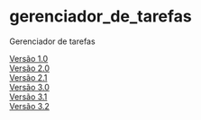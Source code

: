 # gerenciador_de_tarefas
 Gerenciador de tarefas

<a href="https://github.com/kauecavalcante/gerenciador_de_tarefas/commit/57912fc077b0ba8ac21835d832f73ca71b732efc" >Versão 1.0</a>
<br>
<a href="https://github.com/kauecavalcante/gerenciador_de_tarefas/commit/76d2f3992764c02d3ce681e2f43db59d8f16f74b" >Versão 2.0</a>
<br>
<a href="https://github.com/kauecavalcante/gerenciador_de_tarefas/commit/3366667f588de15a2acafa48dd396ff71d4b84f5" >Versão 2.1</a>
<br>
<a href="https://github.com/kauecavalcante/gerenciador_de_tarefas/commit/3ef93695d8f37ee6ebdc4da979bff7236f59b81c" >Versão 3.0</a>
<br>
<a href="https://github.com/kauecavalcante/gerenciador_de_tarefas/commit/f5ff09a9f1f0820ccbbd7153cd4744b14843006a" >Versão 3.1</a>
<br>
<a href="https://github.com/kauecavalcante/gerenciador_de_tarefas/commit/ae5aad67ab86c068bc3883b730e8b8e398befa14" >Versão 3.2</a>
